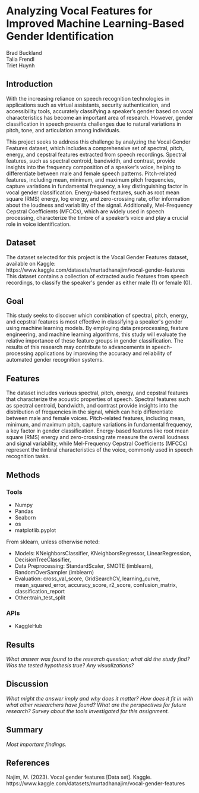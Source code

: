 <h1> Analyzing Vocal Features for Improved Machine Learning-Based Gender Identification </h1>
<p>
Brad Buckland<br>
Talia Frendl<br>
Triet Huynh<br>
</p>

<h2>Introduction</h2>
<p>
With the increasing reliance on speech recognition technologies in applications such as virtual assistants, security authentication, and accessibility tools, accurately classifying a speaker’s gender based on vocal characteristics has become an important area of research. However, gender classification in speech presents challenges due to natural variations in pitch, tone, and articulation among individuals.
</p>
<p>
This project seeks to address this challenge by analyzing the Vocal Gender Features dataset, which includes a comprehensive set of spectral, pitch, energy, and cepstral features extracted from speech recordings. Spectral features, such as spectral centroid, bandwidth, and contrast, provide insights into the frequency composition of a speaker’s voice, helping to differentiate between male and female speech patterns. Pitch-related features, including mean, minimum, and maximum pitch frequencies, capture variations in fundamental frequency, a key distinguishing factor in vocal gender classification. Energy-based features, such as root mean square (RMS) energy, log energy, and zero-crossing rate, offer information about the loudness and variability of the signal. Additionally, Mel-Frequency Cepstral Coefficients (MFCCs), which are widely used in speech processing, characterize the timbre of a speaker’s voice and play a crucial role in voice identification.
</p>

<h2>Dataset</h2>
<p>
The dataset selected for this project is the Vocal Gender Features dataset, available on Kaggle: https://www.kaggle.com/datasets/murtadhanajim/vocal-gender-features
This dataset contains a collection of extracted audio features from speech recordings, to classify the speaker's gender as either male (1) or female (0).
</p>

<h2>Goal</h2>
<p>
This study seeks to discover which combination of spectral, pitch, energy, and cepstral features is most effective in classifying a speaker's gender using machine learning models. By employing data preprocessing, feature engineering, and machine learning algorithms, this study will evaluate the relative importance of these feature groups in gender classification. The results of this research may contribute to advancements in speech-processing applications by improving the accuracy and reliability of automated gender recognition systems.
</p>

<h2>Features</h2>
<p>
The dataset includes various spectral, pitch, energy, and cepstral features that characterize the acoustic properties of speech. Spectral features such as spectral centroid, bandwidth, and contrast provide insights into the distribution of frequencies in the signal, which can help differentiate between male and female voices. Pitch-related features, including mean, minimum, and maximum pitch, capture variations in fundamental frequency, a key factor in gender classification. Energy-based features like root mean square (RMS) energy and zero-crossing rate measure the overall loudness and signal variability, while Mel-Frequency Cepstral Coefficients (MFCCs) represent the timbral characteristics of the voice, commonly used in speech recognition tasks.
</p>

<h2>Methods</h2>
<h3>Tools</h3>
<ul>
  <li>Numpy</li>
  <li>Pandas</li>
  <li>Seaborn</li>
  <li>os</li>
  <li>matplotlib.pyplot</li>
  
</ul>
From sklearn, unless otherwise noted:

<ul>
  <li>Models: KNeighborsClassifier, KNeighborsRegressor, LinearRegression, DecisionTreeClassifier, </li>
  <li>Data Preprocessing: StandardScaler, SMOTE (imblearn), RandomOverSampler (imblearn)</li>
  <li>Evaluation: cross_val_score, GridSearchCV, learning_curve, mean_squared_error, accuracy_score, r2_score, confusion_matrix, classification_report</li>
  <li>Other:train_test_split</li>
</ul>

<h3>APIs</h3>
<ul>
  <li>KaggleHub</li>
</ul>

<h2>Results</h2>
<i>What answer was found to the research question; what did the study find? Was the tested hypothesis true? Any visualizations?</i>

<h2>Discussion</h2>
<i>What might the answer imply and why does it matter? How does it fit in with what other researchers have found? What are the perspectives for future research? Survey about the tools investigated for this assignment.</i>

<h2>Summary</h2>
<i>Most important findings.</i>

<h2>References</h2>
Najim, M. (2023). Vocal gender features [Data set]. Kaggle. https://www.kaggle.com/datasets/murtadhanajim/vocal-gender-features
